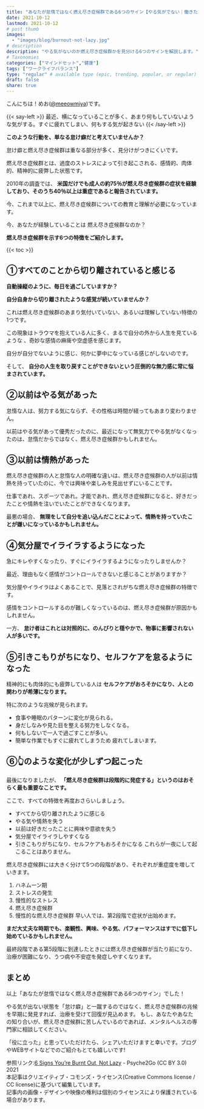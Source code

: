 ```yaml
---
title: "あなたが怠惰ではなく燃え尽き症候群である6つのサイン【やる気がでない｜働きたくない】"
date: 2021-10-12
lastmod: 2021-10-12
# post thumb
images:
  - "images/blog/burnout-not-lazy.jpg"
# description
description: "やる気がないのか燃え尽き症候群かを見分ける6つのサインを解説します。"
# Taxonomies
categories: ["マインドセット","健康"]
tags: ["ワークライフバランス"]
type: "regular" # available type (epic, trending, popular, or regular)
draft: false
share: true
---
```


こんにちは！めお(<u><a href="https://twitter.com/meeowmiya" target="_blank">@meeowmiya</a></u>)です。

{{< say-left >}}
最近、横になっていることが多く、あまり何もしていないような気がする。すぐに疲れてしまい、何もする気が起きない
{{< /say-left >}}

<span class="keiko-red"> **このような行動を、単なる怠け癖だと考えていませんか？**</span>

怠け癖と燃え尽き症候群は重なる部分が多く、見分けがつきにくいです。

燃え尽き症候群とは、過度のストレスによって引き起こされる、感情的、肉体的、精神的に疲弊した状態です。

2010年の調査では、<span class="keiko-red"> **米国だけでも成人の約75％が燃え尽き症候群の症状を経験しており、そのうち40％以上は重症であると報告されています。**</span>

今、これまで以上に、燃え尽き症候群についての教育と理解が必要になっています。

今、あなたが経験していることは 燃え尽き症候群なのか？

<span class="keiko-red"> **燃え尽き症候群を示す6つの特徴をご紹介します。**</span>


{{< toc >}}

## ①すべてのことから切り離されていると感じる
<span class="keiko-red"> **自動操縦のように、毎日を過ごしていますか？**</span>

<span class="keiko-red"> **自分自身から切り離されたような感覚が続いていませんか？**</span>

これは燃え尽き症候群のあまり気付いていない、あるいは理解していない特徴の1つです。

この現象はトラウマを抱えている人に多く、まるで自分の外から人生を見ているような 、奇妙な感情の麻痺や空虚感を感じます。

自分が自分でないように感じ、何かに夢中になっている感じがしないのです。

そして、<span class="keiko-red"> **自分の人生を取り戻すことができないという圧倒的な無力感に常に悩まされています。**</span>

## ②以前はやる気があった
怠惰な人は、努力する気にならず、その性格は時間が経ってもあまり変わりません。

以前はやる気があって優秀だったのに、最近になって無気力でやる気がなくなったのは、怠惰だからではなく、燃え尽き症候群かもしれません。

## ③以前は情熱があった
燃え尽き症候群の人と怠惰な人の明確な違いは、燃え尽き症候群の人が以前は情熱を持っていたのに、今では興味や楽しみを見出せずにいることです。

仕事であれ、スポーツであれ。才能であれ、燃え尽き症候群になると、好きだったことや情熱を注いでいたことができなくなります。

最悪の場合、<span class="keiko-red"> **無理をして自分を追い込んだことによって、情熱を持っていたことが嫌いになっているかもしれません。**</span>

## ④気分屋でイライラするようになった
急にキレやすくなったり、すぐにイライラするようになったりしませんか？

最近、理由もなく感情がコントロールできないと感じることがありますか？

気分屋やイライラはよくあることで、見落とされがちな燃え尽き症候群の特徴です。

感情をコントロールするのが難しくなっているのは、燃え尽き症候群が原因かもしれません。

一方、<span class="keiko-red"> **怠け者はこれとは対照的に、のんびりと穏やかで、物事に影響されない人が多いです。**</span>

## ⑤引きこもりがちになり、セルフケアを怠るようになった

精神的にも肉体的にも疲弊している人は<span class="keiko-red"> **セルフケアがおろそかになり、人との関わりが希薄になります。**</span>

特に次のような兆候が見られます。
* 食事や睡眠のパターンに変化が見られる。
* 身だしなみや見た目を整える努力をしなくなる。
* 何もしないで一人で過ごすことが多い。
* 簡単な作業でもすぐに疲れてしまうため 疲れてしまいます。

## ⑥👆のような変化が少しずつ起こった

最後になりましたが、<span class="keiko-red"> **「燃え尽き症候群は段階的に発症する」というのはおそらく最も重要なことです。**</span>

ここで、すべての特徴を再度おさらいしましょう。
* すべてから切り離されたように感じる
* やる気や情熱を失う
* 以前は好きだったことに興味や意欲を失う
* 気分屋でイライラしやすくなる
* 引きこもりがちになり、セルフケアもおろそかになる
これらが一夜にして起こることはありません。

燃え尽き症候群には大きく分けて5つの段階があり、それぞれが重症度を増していきます。
1. ハネムーン期
2. ストレスの発生
3. 慢性的なストレス
4. 燃え尽き症候群
5. 慢性的な燃え尽き症候群
早い人では、第2段階で症状が出始めます。

<span class="keiko-red"> **まだ大丈夫な時期でも、楽観性、興味、やる気、パフォーマンスはすでに低下し始めているかもしれません。**</span>

最終段階である第5段階に到達したときには燃え尽き症候群が当たり前になり、治療が困難になり、うつ病や不安症を発症しやすくなります。

## まとめ
以上「あなたが怠惰ではなく燃え尽き症候群である6つのサイン」でした！

やる気が出ない状態を「怠け癖」と一蹴するのではなく、燃え尽き症候群の兆候を早期に発見すれば、治療を受けて回復が見込めます。
もし、あなたやあなたの知り合いが、燃え尽き症候群に苦しんでいるのであれば、メンタルヘルスの専門家に相談してください。

「役に立った」と思っていただけたら、シェアいただけますと幸いです。ブログやWEBサイトなどでのご紹介もとても嬉しいです!


<p class="credit">参照リンク:<a href="https://www.youtube.com/watch?v=MLuJ249WnkE">6 Signs You’re Burnt Out, Not Lazy</a>  - Psyche2Go (CC BY 3.0) 2021<br>
本記事はクリエイティブ・コモンズ・ライセンス(Creative Commons license / CC license)に基づいて編集しています。<br>
記事内の画像・デザインや映像の権利は個別のライセンスにより保護されている場合があります。</p>